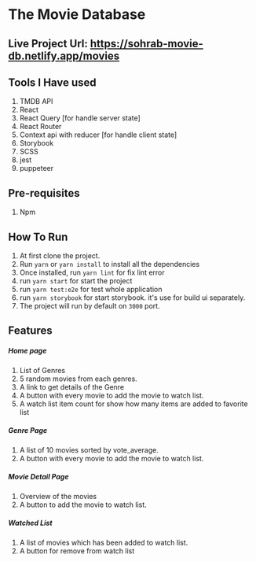 # The Movie Database

## Live Project Url: https://sohrab-movie-db.netlify.app/movies

## Tools I Have used

1. TMDB API
2. React
3. React Query [for handle server state]
4. React Router
5. Context api with reducer [for handle client state]
6. Storybook
7. SCSS
8. jest
9. puppeteer

## Pre-requisites

1. Npm

## How To Run

1. At first clone the project.
2. Run `yarn` or `yarn install` to install all the dependencies
3. Once installed, run `yarn lint` for fix lint error
4. run `yarn start` for start the project
5. run `yarn test:e2e` for test whole application
6. run `yarn storybook` for start storybook. it's use for build ui separately.
7. The project will run by default on `3000` port.

## Features

##### Home page

1. List of Genres
2. 5 random movies from each genres.
3. A link to get details of the Genre
4. A button with every movie to add the movie to watch list.
5. A watch list item count for show how many items are added to favorite list

##### Genre Page

1. A list of 10 movies sorted by vote_average.
2. A button with every movie to add the movie to watch list.

##### Movie Detail Page

1. Overview of the movies
2. A button to add the movie to watch list.

##### Watched List

1. A list of movies which has been added to watch list.
2. A button for remove from watch list
